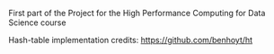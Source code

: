 First part of the Project for the High Performance Computing for Data Science course


Hash-table implementation credits: https://github.com/benhoyt/ht
